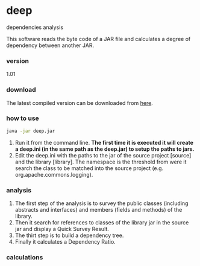 # deep
dependencies analysis

This software reads the byte code of a JAR file and calculates a degree of dependency between another JAR.

### version
1.01

### download
The latest compiled version can be downloaded from [here].

### how to use
```sh
java -jar deep.jar
```
1. Run it from the command line.
**The first time it is executed it will create a deep.ini (in the same path as the deep.jar) to setup the paths to jars.**
2. Edit the deep.ini with the paths to the jar of the source project [source] and the library [library]. The namespace is the threshold from were it search the class to be matched into the source project (e.g. org.apache.commons.logging).

### analysis
1. The first step of the analysis is to survey the public classes (including abstracts and interfaces) and members (fields and methods) of the library.
2. Then it search for references to classes of the library jar in the source jar and display a Quick Survey Result.
3. The thirt step is to build a dependency tree.
4. Finally it calculates a Dependency Ratio.

### calculations


[here]:http://bit.ly/deep-jar
